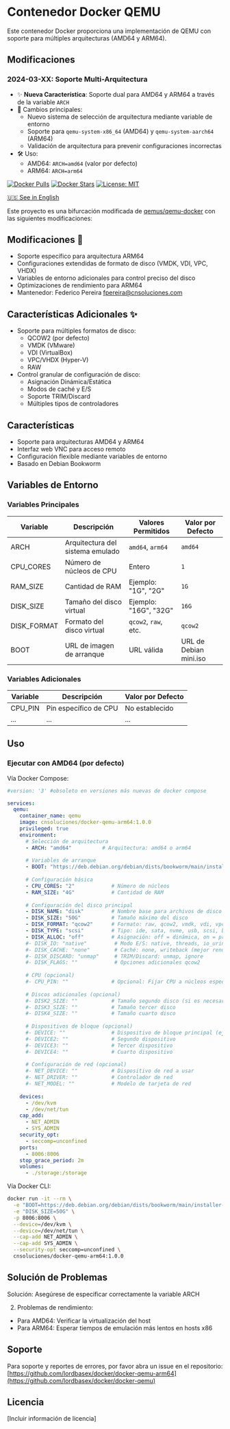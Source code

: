 # Contenedor Docker QEMU

Este contenedor Docker proporciona una implementación de QEMU con soporte para múltiples arquitecturas (AMD64 y ARM64).

## Modificaciones

### 2024-03-XX: Soporte Multi-Arquitectura
- ✨ **Nueva Característica**: Soporte dual para AMD64 y ARM64 a través de la variable `ARCH`
- 🔄 Cambios principales:
  - Nuevo sistema de selección de arquitectura mediante variable de entorno
  - Soporte para `qemu-system-x86_64` (AMD64) y `qemu-system-aarch64` (ARM64)
  - Validación de arquitectura para prevenir configuraciones incorrectas
- 🛠️ Uso:
  - AMD64: `ARCH=amd64` (valor por defecto)
  - ARM64: `ARCH=arm64`

[![Docker Pulls](https://img.shields.io/docker/pulls/cnsoluciones/docker-qemu.svg)](https://hub.docker.com/r/cnsoluciones/docker-qemu/)
[![Docker Stars](https://img.shields.io/docker/stars/cnsoluciones/docker-qemu.svg)](https://hub.docker.com/r/cnsoluciones/docker-qemu/)
[![License: MIT](https://img.shields.io/badge/License-MIT-yellow.svg)](LICENSE)

[🇺🇸 See in English](README.md)

Este proyecto es una bifurcación modificada de [qemus/qemu-docker](https://github.com/qemus/qemu-docker) con las siguientes modificaciones:

## Modificaciones 🔄

- Soporte específico para arquitectura ARM64
- Configuraciones extendidas de formato de disco (VMDK, VDI, VPC, VHDX)
- Variables de entorno adicionales para control preciso del disco
- Optimizaciones de rendimiento para ARM64
- Mantenedor: Federico Pereira <fpereira@cnsoluciones.com>

## Características Adicionales ✨

- Soporte para múltiples formatos de disco:
  - QCOW2 (por defecto)
  - VMDK (VMware)
  - VDI (VirtualBox)
  - VPC/VHDX (Hyper-V)
  - RAW
- Control granular de configuración de disco:
  - Asignación Dinámica/Estática
  - Modos de caché y E/S
  - Soporte TRIM/Discard
  - Múltiples tipos de controladores

## Características

- Soporte para arquitecturas AMD64 y ARM64
- Interfaz web VNC para acceso remoto
- Configuración flexible mediante variables de entorno
- Basado en Debian Bookworm

## Variables de Entorno

### Variables Principales

| Variable | Descripción | Valores Permitidos | Valor por Defecto |
|----------|-------------|-------------------|-------------------|
| ARCH | Arquitectura del sistema emulado | `amd64`, `arm64` | `amd64` |
| CPU_CORES | Número de núcleos de CPU | Entero | `1` |
| RAM_SIZE | Cantidad de RAM | Ejemplo: "1G", "2G" | `1G` |
| DISK_SIZE | Tamaño del disco virtual | Ejemplo: "16G", "32G" | `16G` |
| DISK_FORMAT | Formato del disco virtual | `qcow2`, `raw`, etc. | `qcow2` |
| BOOT | URL de imagen de arranque | URL válida | URL de Debian mini.iso |

### Variables Adicionales

| Variable | Descripción | Valor por Defecto |
|----------|-------------|-------------------|
| CPU_PIN | Pin específico de CPU | No establecido |
| ... | ... | ... |

## Uso

### Ejecutar con AMD64 (por defecto)

Vía Docker Compose:

```yaml
#version: '3' #obsoleto en versiones más nuevas de docker compose

services:
  qemu:
    container_name: qemu
    image: cnsoluciones/docker-qemu-arm64:1.0.0
    privileged: true
    environment:
      # Selección de arquitectura
      - ARCH: "amd64"          # Arquitectura: amd64 o arm64
      
      # Variables de arranque
      - BOOT: "https://deb.debian.org/debian/dists/bookworm/main/installer-arm64/current/images/netboot/mini.iso"
      
      # Configuración básica
      - CPU_CORES: "2"            # Número de núcleos
      - RAM_SIZE: "4G"            # Cantidad de RAM
      
      # Configuración del disco principal
      - DISK_NAME: "disk"         # Nombre base para archivos de disco
      - DISK_SIZE: "50G"          # Tamaño máximo del disco
      - DISK_FORMAT: "qcow2"      # Formato: raw, qcow2, vmdk, vdi, vpc, vhdx
      - DISK_TYPE: "scsi"         # Tipo: ide, sata, nvme, usb, scsi, blk, auto
      - DISK_ALLOC: "off"         # Asignación: off = dinámica, on = pre-asignada
      #- DISK_IO: "native"         # Modo E/S: native, threads, io_uring
      #- DISK_CACHE: "none"        # Caché: none, writeback (mejor rendimiento)
      #- DISK_DISCARD: "unmap"     # TRIM/Discard: unmap, ignore
      #- DISK_FLAGS: ""            # Opciones adicionales qcow2
      
      # CPU (opcional)
      #- CPU_PIN: ""              # Opcional: Fijar CPU a núcleos específicos (ej: "0,1,2")
      
      # Discos adicionales (opcional)
      #- DISK2_SIZE: ""           # Tamaño segundo disco (si es necesario)
      #- DISK3_SIZE: ""           # Tamaño tercer disco
      #- DISK4_SIZE: ""           # Tamaño cuarto disco
      
      # Dispositivos de bloque (opcional)
      #- DEVICE: ""               # Dispositivo de bloque principal (ej: /dev/sda)
      #- DEVICE2: ""              # Segundo dispositivo
      #- DEVICE3: ""              # Tercer dispositivo
      #- DEVICE4: ""              # Cuarto dispositivo
      
      # Configuración de red (opcional)
      #- NET_DEVICE: ""           # Dispositivo de red a usar
      #- NET_DRIVER: ""           # Controlador de red
      #- NET_MODEL: ""            # Modelo de tarjeta de red
      
    devices:
      - /dev/kvm
      - /dev/net/tun
    cap_add:
      - NET_ADMIN
      - SYS_ADMIN
    security_opt:
      - seccomp=unconfined
    ports:
      - 8006:8006
    stop_grace_period: 2m
    volumes:
      - ./storage:/storage
```

Vía Docker CLI:

```bash
docker run -it --rm \
  -e "BOOT=https://deb.debian.org/debian/dists/bookworm/main/installer-arm64/current/images/netboot/mini.iso" \
  -e "DISK_SIZE=50G" \
  -p 8006:8006 \
  --device=/dev/kvm \
  --device=/dev/net/tun \
  --cap-add NET_ADMIN \
  --cap-add SYS_ADMIN \
  --security-opt seccomp=unconfined \
  cnsoluciones/docker-qemu-arm64:1.0.0
```

## Solución de Problemas

Solución: Asegúrese de especificar correctamente la variable ARCH

2. Problemas de rendimiento:
- Para AMD64: Verificar la virtualización del host
- Para ARM64: Esperar tiempos de emulación más lentos en hosts x86

## Soporte

Para soporte y reportes de errores, por favor abra un issue en el repositorio:
[https://github.com/lordbasex/docker/docker-qemu-arm64](https://github.com/lordbasex/docker/docker-qemu)

## Licencia

[Incluir información de licencia] 